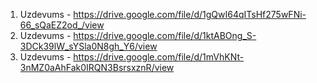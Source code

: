 1. Uzdevums - https://drive.google.com/file/d/1gQwI64qITsHf275wFNi-66_sQaEZ2od_/view
2. Uzdevums - https://drive.google.com/file/d/1ktABOng_S-3DCk39lW_sYSla0N8gh_Y6/view
3. Uzdevums - https://drive.google.com/file/d/1mVhKNt-3nMZ0aAhFak0IRQN3BsrsxznR/view
